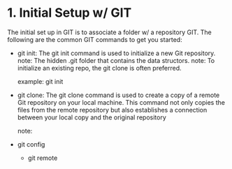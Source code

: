 # 1. Initial Setup w/ GIT
The initial set up in GIT is to associate a folder w/ a repository GIT.  The following are the common GIT commands to get you started:

* git init: The git init command is used to initialize a new Git repository. 
    note: The hidden .git folder that contains the data structors.
    note: To initialize an existing repo, the git clone is often preferred.

    example: git init

* git clone: The git clone command is used to create a copy of a remote Git repository on your local machine. This command not only copies the files from the remote repository but also establishes a connection between your local copy and the original repository

    note: 
    
* git config
  - git remote

